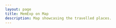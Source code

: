 ```yaml
---
layout: page
title: MemExp on Map
description: Map showcasing the travelled places.
---
```


<html>
<head>
	<link rel="stylesheet" type="text/css" href="css/flags/flag-icon.min.css">
	<link rel="stylesheet" href="https://unpkg.com/leaflet@1.3.1/dist/leaflet.css"
	integrity="sha512-Rksm5RenBEKSKFjgI3a41vrjkw4EVPlJ3+OiI65vTjIdo9brlAacEuKOiQ5OFh7cOI1bkDwLqdLw3Zg0cRJAAQ=="
	crossorigin=""/>
	<script src="{{site.baseurl}}/js/country.js"></script>
	<script src="https://unpkg.com/leaflet@1.3.1/dist/leaflet.js"
	integrity="sha512-/Nsx9X4HebavoBvEBuyp3I7od5tA0UzAxs+j83KgC8PU0kgB4XiK4Lfe4y4cgBtaRJQEIFCW+oC506aPT2L1zw=="
	crossorigin=""></script>
	<style type="text/css">
		#mapid {
			height: 500px; 
			width: 100%;
		}
		.leaflet-container {
			background-color: #8BD1E3 !important
		}
		.two{
			width: 0% !important;
		}
		.eight{
			width: 92% !important;
		}
		@media (max-width: 550px){
			.eight{
				width: 100% !important;
			}
		}

	.tooltip-inner {
		padding: 0 5px;
		border-radius: 6px;
		font-family: Arial, Helvetica, sans-serif;
	  	background-color: #191919;
  		color: #FFFFFF;
  		font-size: 0.75em;
	}

	</style>
</head>
<body>
	<center>
		<!-- <h1 style="margin-top: 0px; font-size: 1.5em">8/29 Indian States. 0/7 Indian Union Territories.<br>7/193 Countries.<br>2/7 Continents.</h1> -->
		<span style="font-size: 1em;"><strong>Tip:</strong> You can see the respective photos of the MemExps by zooming in and <strong>cliking on the points</strong></span>
	</center>
	<div id="mapid" style="margin-top: 10px;"></div>
	<div id="countries" style="margin-top: 2%;">
		<center>
			<!-- https://github.com/lipis/flag-icon-css/tree/master/flags/4x3 -->
			<!-- https://www.nationsonline.org/oneworld/country_code_list.htm -->
			<span title="1.India" class="flag-icon flag-icon-in" data-toggle="tooltip"></span>
			<span title="2.Ireland" class="flag-icon flag-icon-ie" data-toggle="tooltip"></span>
			<span title="3.France" class="flag-icon flag-icon-fr" data-toggle="tooltip"></span>
			<span title="4.Belgium" class="flag-icon flag-icon-be" data-toggle="tooltip"></span>
			<span title="5.Netherlands" class="flag-icon flag-icon-nl" data-toggle="tooltip"></span>
			<span title="6.Monaco" class="flag-icon flag-icon-mc" data-toggle="tooltip"></span>
			<span title="7.Spain" class="flag-icon flag-icon-es" data-toggle="tooltip"></span>
			<span title="8.Thailand" class="flag-icon flag-icon-th" data-toggle="tooltip"></span>
			<span title="9.USA" class="flag-icon flag-icon-us" data-toggle="tooltip"></span>
		</center>
	</div>
	<script src="https://code.jquery.com/jquery-3.3.1.slim.min.js" integrity="sha384-q8i/X+965DzO0rT7abK41JStQIAqVgRVzpbzo5smXKp4YfRvH+8abtTE1Pi6jizo" crossorigin="anonymous"></script>
	<script src="https://cdnjs.cloudflare.com/ajax/libs/popper.js/1.14.7/umd/popper.min.js" integrity="sha384-UO2eT0CpHqdSJQ6hJty5KVphtPhzWj9WO1clHTMGa3JDZwrnQq4sF86dIHNDz0W1" crossorigin="anonymous"></script>
	<script src="https://stackpath.bootstrapcdn.com/bootstrap/4.3.1/js/bootstrap.min.js" integrity="sha384-JjSmVgyd0p3pXB1rRibZUAYoIIy6OrQ6VrjIEaFf/nJGzIxFDsf4x0xIM+B07jRM" crossorigin="anonymous"></script>
	<script type="text/javascript">

		$(document).ready(function(){
		    $('[data-toggle="tooltip"]').tooltip({
		        placement : 'top'
		    });
		});

		var map = L.map('mapid').setView([30, 0], 2);

		L.tileLayer('https://api.tiles.mapbox.com/v4/mapbox.run-bike-hike/{z}/{x}/{y}.png?access_token=pk.eyJ1Ijoicm9oYW5nb2VsOTYiLCJhIjoiY2phbDloNWtpM253ODJ3bG9mNWdiYzQwMiJ9.jZJvg-axeL9dDxyvGVGfkQ', {
			// attribution: '&copy; <a href="http://osm.org/copyright">OpenStreetMap</a> contributors',
			noWrap: true,
			maxZoom: 8,
			minZoom: 2,
		}).addTo(map);

		var countryList = []
		{% for post in site.travels reversed %}
			var countryName = "{{post.country}}".trim().toLowerCase();
			if(countryList.indexOf(countryName) == -1 && countryName.length > 0){
				countryList.push(countryName)
			}
		{% endfor %}

		function getOpacity(feature) {
			var countryName = feature.properties.name.toLowerCase();
			if(countryList.indexOf(countryName) > -1){
				return 0.2;
			} else{
				return 0;
			}
		}

		function getRadius(MarkerSize){
			if (MarkerSize=="small") return 5000;
			if (MarkerSize=="small+") return 10000;
			if (MarkerSize=="med") return 15000;
			else if(MarkerSize=="large") return 30000;
			else return 20000;
		}

		countriesLater = L.geoJson(countriesGeoJSON, { style: function(feature) {
		    return {
		      fillColor: "red",
		      fillOpacity: getOpacity(feature),
		      stroke: true,
		      color: "grey",
		      weight: 0
		    };
		  } 
		}).addTo(map);

		{% for post in site.travels reversed %}
			var coordiList = "{{post.coordi}}".split("+");
			var locationNames = "{{post.location}}".split("+");
			var markersizeList = "{{post.MarkerSize}}".split("+");
			
			if("{{post.coordi}}".length > 0){
				coordiList.forEach(function(coordinateString, i){
				var coordinate = coordinateString.replace(/[{()}]/g, '').trim().split(",").map(Number);
				var locationName = locationNames[i];
				var MarkerSize = markersizeList[i];
				if(locationName === undefined){
					locationName = locationNames[0]
				}
				if(MarkerSize === undefined){
					MarkerSize = markersizeList[0];
				}
				var circle = L.circle(coordinate, {
				    color: 'red',
				    fillColor: '#f03',
				    fillOpacity: 0.5,
				    radius: getRadius(MarkerSize.trim())
					}).bindPopup("<a href='{{site.baseurl}}{{post.url}}' target='_blank' >{{post.title}}</a><br><b>"+locationName+", {{post.country}}</b><br>{{post.date | date: '%B %d, %Y'}}").addTo(map);
				})
			}
		{% endfor %}
	</script>
</body>
</html>